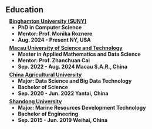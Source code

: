 <h1 id="invited-talks"></h1>

<h2 style="margin: 60px 0px 10px;">Education</h2>

<h4 style="margin:0 10px 0;"><a href="https://www.binghamton.edu/">Binghamton University (SUNY)</a>

<ul style="margin:0 0 5px;">
  <li><autocolor>PhD in Computer Science</autocolor></li>
  <li><autocolor>Mentor: Prof. Monika Roznere</autocolor></li>
  <li><autocolor>Aug. 2024 - Present    NY, USA </autocolor></li>
</ul>

<h4 style="margin:0 10px 0;"><a href="https://www.must.edu.mo/en">Macau University of Science and Technology</a>

<ul style="margin:0 0 5px;">
  <li><autocolor>Master in Applied Mathematics and Data Science</autocolor></li>
  <li><autocolor>Mentor: Prof. Zhanchuan Cai</autocolor></li>
  <li><autocolor>Sep. 2022 - Aug. 2024    Macau S.A.R., China </autocolor></li>
</ul>

<h4 style="margin:0 10px 0;"><a href="https://www.cau.edu.cn/">China Agricultural University</a>

<ul style="margin:0 0 5px;">
  <li><autocolor>Major: Data Science and Big Data Technology</autocolor></li>
  <li><autocolor>Bachelor of Science</autocolor></li>
  <li><autocolor>Sep. 2020 - Jun. 2022    Yantai, China</autocolor></li>
</ul>

<h4 style="margin:0 10px 0;"><a href="https://www.en.sdu.edu.cn/">Shandong University</a>

<ul style="margin:0 0 5px;">
  <li><autocolor>Major: Marine Resources Development Technology</autocolor></li>
  <li><autocolor>Bachelor of Engineering</autocolor></li>
  <li><autocolor>Sep. 2015 - Jun. 2019    Weihai, China</autocolor></li>
</ul>
